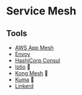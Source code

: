# Service Mesh

## Tools

- [AWS App Mesh](/aws/app-mesh.md)
- [Envoy](/envoy.md)
- [HashiCorp Consul](/hashicorp/consul/README.md)
- [Istio](/istio/README.md) 🌟
- [Kong Mesh](/kong/mesh.md) 🌟
- [Kuma](/kuma/README.md) 🌟
- [Linkerd](/linkerd.md)

<!--
HAProxy
-->
